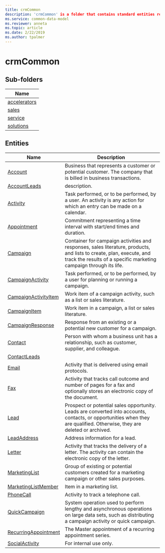 ```yaml
---
title: crmCommon
description: 'crmCommon' is a folder that contains standard entities related to the Common Data Model.
ms.service: common-data-model
ms.reviewer: anneta
ms.topic: article
ms.date: 2/22/2019
ms.author: tpalmer
---
```


# crmCommon


## Sub-folders

|Name|
|---|
|[accelerators](accelerators/overview.md)|
|[sales](sales/overview.md)|
|[service](service/overview.md)|
|[solutions](solutions/overview.md)|




## Entities

|Name|Description|
|---|---|
|[Account](Account.md)|Business that represents a customer or potential customer. The company that is billed in business transactions.  |
|[AccountLeads](AccountLeads.md)|description.  |
|[Activity](Activity.md)|Task performed, or to be performed, by a user. An activity is any action for which an entry can be made on a calendar.  |
|[Appointment](Appointment.md)|Commitment representing a time interval with start/end times and duration.  |
|[Campaign](Campaign.md)|Container for campaign activities and responses, sales literature, products, and lists to create, plan, execute, and track the results of a specific marketing campaign through its life.  |
|[CampaignActivity](CampaignActivity.md)|Task performed, or to be performed, by a user for planning or running a campaign.  |
|[CampaignActivityItem](CampaignActivityItem.md)|Work item of a campaign activity, such as a list or sales literature.  |
|[CampaignItem](CampaignItem.md)|Work item in a campaign, a list or sales literature.  |
|[CampaignResponse](CampaignResponse.md)|Response from an existing or a potential new customer for a campaign.  |
|[Contact](Contact.md)|Person with whom a business unit has a relationship, such as customer, supplier, and colleague.  |
|[ContactLeads](ContactLeads.md)|  |
|[Email](Email.md)|Activity that is delivered using email protocols.  |
|[Fax](Fax.md)|Activity that tracks call outcome and number of pages for a fax and optionally stores an electronic copy of the document.  |
|[Lead](Lead.md)|Prospect or potential sales opportunity. Leads are converted into accounts, contacts, or opportunities when they are qualified. Otherwise, they are deleted or archived.  |
|[LeadAddress](LeadAddress.md)|Address information for a lead.  |
|[Letter](Letter.md)|Activity that tracks the delivery of a letter. The activity can contain the electronic copy of the letter.  |
|[MarketingList](MarketingList.md)|Group of existing or potential customers created for a marketing campaign or other sales purposes.  |
|[MarketingListMember](MarketingListMember.md)|Item in a marketing list.  |
|[PhoneCall](PhoneCall.md)|Activity to track a telephone call.  |
|[QuickCampaign](QuickCampaign.md)|System operation used to perform lengthy and asynchronous operations on large data sets, such as distributing a campaign activity or quick campaign.  |
|[RecurringAppointment](RecurringAppointment.md)|The Master appointment of a recurring appointment series.  |
|[SocialActivity](SocialActivity.md)|For internal use only.  |
